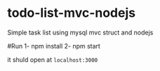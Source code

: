 # todo-list-mvc-nodejs
Simple task list using mysql mvc struct and nodejs

#Run
1- npm install
2- npm start

it shuld open at `localhost:3000`
